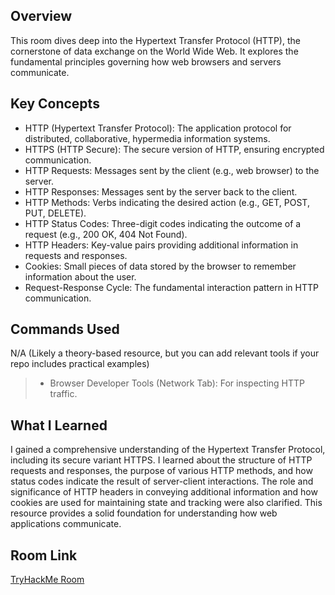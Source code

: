## Overview
This room dives deep into the Hypertext Transfer Protocol (HTTP), the cornerstone of data exchange on the World Wide Web. It explores the fundamental principles governing how web browsers and servers communicate.

## Key Concepts
- HTTP (Hypertext Transfer Protocol): The application protocol for distributed, collaborative, hypermedia information systems.
- HTTPS (HTTP Secure): The secure version of HTTP, ensuring encrypted communication.
- HTTP Requests: Messages sent by the client (e.g., web browser) to the server.
- HTTP Responses: Messages sent by the server back to the client.
- HTTP Methods: Verbs indicating the desired action (e.g., GET, POST, PUT, DELETE).
- HTTP Status Codes: Three-digit codes indicating the outcome of a request (e.g., 200 OK, 404 Not Found).
- HTTP Headers: Key-value pairs providing additional information in requests and responses.
- Cookies: Small pieces of data stored by the browser to remember information about the user.
- Request-Response Cycle: The fundamental interaction pattern in HTTP communication.

## Commands Used
N/A (Likely a theory-based resource, but you can add relevant tools if your repo includes practical examples)
> - Browser Developer Tools (Network Tab): For inspecting HTTP traffic.

## What I Learned
I gained a comprehensive understanding of the Hypertext Transfer Protocol, including its secure variant HTTPS. I learned about the structure of HTTP requests and responses, the purpose of various HTTP methods, and how status codes indicate the result of server-client interactions. The role and significance of HTTP headers in conveying additional information and how cookies are used for maintaining state and tracking were also clarified. This resource provides a solid foundation for understanding how web applications communicate.

## Room Link
[TryHackMe Room](https://tryhackme.com/room/httpindetail)
